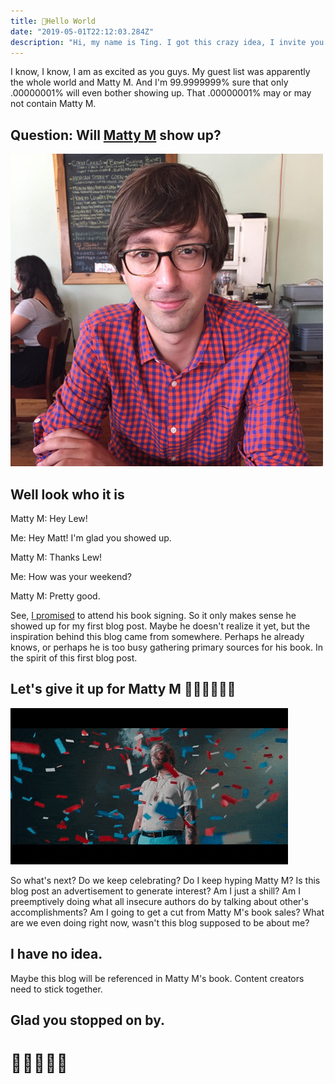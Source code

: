 ```yaml
---
title: 👋Hello World
date: "2019-05-01T22:12:03.284Z"
description: "Hi, my name is Ting. I got this crazy idea, I invite you to read my first blog post!"
---
```



I know, I know, I am as excited as you guys. My guest list was apparently the whole world and Matty M. And I'm 99.9999999% sure that only .00000001% will even bother showing up. That .00000001% may or may not contain Matty M.

## Question: Will [Matty M](https://www.linkedin.com/in/matthewmarcetich/) show up?

![Matty M](./matty.jpeg)

## Well look who it is

Matty M: Hey Lew!

Me: Hey Matt! I'm glad you showed up.

Matty M: Thanks Lew!

Me: How was your weekend?

Matty M: Pretty good.


See, [I promised](https://www.linkedin.com/feed/update/urn:li:activity:6569610676472549376?commentUrn=urn%3Ali%3Acomment%3A%28activity%3A6569610676472549376%2C6570848775005356032%29) to attend his book signing. So it only makes sense he showed up for my first blog post. Maybe he doesn't realize it yet, but the inspiration behind this blog came from somewhere. Perhaps he already knows, or perhaps he is too busy gathering primary sources for his book. In the spirit of this first blog post.

## Let's give it up for Matty M 👋👋👋👋👋👋

![Starter Pack](./congrats.gif)<br/>

So what's next? Do we keep celebrating? Do I keep hyping Matty M? Is this blog post an advertisement to generate interest? Am I just a shill? Am I preemptively doing what all insecure authors do by talking about other's accomplishments? Am I going to get a cut from Matty M's book sales? What are we even doing right now, wasn't this blog supposed to be about me?

## I have no idea.

Maybe this blog will be referenced in Matty M's book. Content creators need to stick together. 

## Glad you stopped on by.

# 👋👋👋👋👋




</div>
